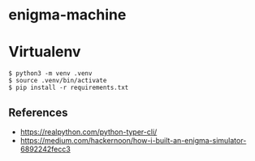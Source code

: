 # enigma-machine

# Virtualenv

```console
$ python3 -m venv .venv
$ source .venv/bin/activate
$ pip install -r requirements.txt
```

## References

- https://realpython.com/python-typer-cli/
- https://medium.com/hackernoon/how-i-built-an-enigma-simulator-6892242fecc3